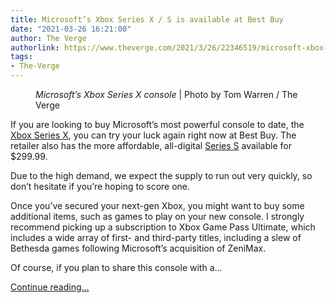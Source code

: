 ```yaml
---
title: Microsoft’s Xbox Series X / S is available at Best Buy
date: "2021-03-26 16:21:00"
author: The Verge
authorlink: https://www.theverge.com/2021/3/26/22346519/microsoft-xbox-series-x-series-s-console-restock-best-buy
tags:
- The-Verge
---
```

<figure>
      <img alt="" src="https://cdn.vox-cdn.com/thumbor/FcL4GkwnBft98UleKQOsL_uY2YI=/7x0:2034x1351/1310x873/cdn.vox-cdn.com/uploads/chorus_image/image/69031346/twarren_200908_4177_0016.0.0.jpg" />
        <figcaption><em>Microsoft’s Xbox Series X console</em> | Photo by Tom Warren / The Verge</figcaption>
    </figure>

  <p id="kBFaZ6">If you are looking to buy Microsoft’s most powerful console to date, the <a href="https://shop-links.co/1735999168329855367#donotlink" rel="sponsored nofollow noopener" target="_blank">Xbox Series X</a>, you can try your luck again right now at Best Buy. The retailer also has the more affordable, all-digital <a href="https://shop-links.co/1735999257205594476#donotlink" rel="sponsored nofollow noopener" target="_blank">Series S</a> available for $299.99.</p>
<p id="3lX0bv">Due to the high demand, we expect the supply to run out very quickly, so don’t hesitate if you’re hoping to score one. </p>
<div id="wZgY01"><div data-anthem-component="productcard:9444130"></div></div>
<div id="o8XYUW"><div data-anthem-component="productcard:9444105"></div></div>
<p id="E69KNJ">Once you’ve secured your next-gen Xbox, you might want to buy some additional items, such as games to play on your new console. I strongly recommend picking up a subscription to Xbox Game Pass Ultimate, which includes a wide array of first- and third-party titles, including a slew of Bethesda games following Microsoft’s acquisition of ZeniMax. </p>
<p id="0KSvvk">Of course, if you plan to share this console with a...</p>
  <p>
    <a href="https://www.theverge.com/2021/3/26/22346519/microsoft-xbox-series-x-series-s-console-restock-best-buy">Continue reading&hellip;</a>
  </p>